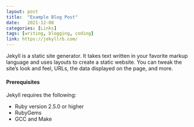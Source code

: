 ```yaml
---
layout: post
title:  "Example Blog Post"
date:   2021-12-08
categories: [Links]
tags: [writing, blogging, coding]
link: https://jekyllrb.com/
---
```


Jekyll is a static site generator. It takes text written in your favorite markup language and uses layouts to create a static website. You can tweak the site’s look and feel, URLs, the data displayed on the page, and more.

#### Prerequisites

Jekyll requires the following:

- Ruby version 2.5.0 or higher
- RubyGems
- GCC and Make
